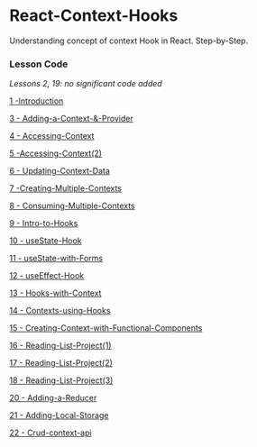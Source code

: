 # React-Context-Hooks
Understanding concept of context Hook in React. Step-by-Step.

### Lesson Code
_Lessons 2, 19: no significant code added_

[1 -Introduction](../../tree/1-Introduction/)

[3 - Adding-a-Context-&-Provider](../../tree/3-Adding-a-Context-%26-Provider/)

[4 - Accessing-Context](../../tree/4-Accessing-Context/)

[5 -Accessing-Context(2)](../../tree/5-Accessing-Context(2)/)

[6 - Updating-Context-Data](../../tree/6-Updating-Context-Data/)

[7 -Creating-Multiple-Contexts](../../tree/7-Creating-Multiple-Contexts/)

[8 - Consuming-Multiple-Contexts](../../tree/8-Consuming-Multiple-Contexts/)

[9 - Intro-to-Hooks](../../tree/9-Intro-to-Hooks/)

[10 - useState-Hook](../../tree/10-useState-Hook/)

[11 - useState-with-Forms](../../tree/11-useState-with-Forms/)

[12 - useEffect-Hook](../../tree/12-useEffect-Hook/)

[13 - Hooks-with-Context](../../tree/13-Hooks-with-Context/)

[14 - Contexts-using-Hooks](../../tree/14-Contexts-using-Hooks)

[15 - Creating-Context-with-Functional-Components](../../tree/15-Creating-Context-with-Functional-Components/)

[16 - Reading-List-Project(1)](../../tree/16-Reading-List-Project(1)/)

[17 - Reading-List-Project(2)](../../tree/17-Reading-List-Project(2)/)

[18 - Reading-List-Project(3)](../../tree/18-Reading-List-Project(3)/)

[20 - Adding-a-Reducer](../../tree/20-Adding-a-Reducer/)

[21 - Adding-Local-Storage](../../tree/21-Adding-Local-Storage/)

[22 - Crud-context-api](../../tree/Crud-context-api/)
